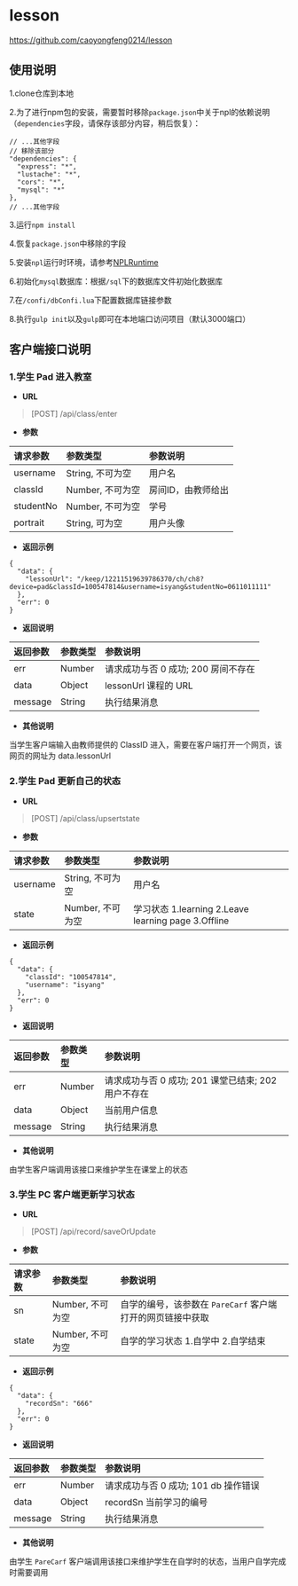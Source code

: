 # lesson

https://github.com/caoyongfeng0214/lesson


## 使用说明

1.clone仓库到本地

2.为了进行npm包的安装，需要暂时移除`package.json`中关于npl的依赖说明（`dependencies`字段，请保存该部分内容，稍后恢复）：

```
// ...其他字段
// 移除该部分
"dependencies": {
  "express": "*",
  "lustache": "*",
  "cors": "*",
  "mysql": "*"
},
// ...其他字段
```

3.运行`npm install`

4.恢复`package.json`中移除的字段

5.安装`npl`运行时环境，请参考[NPLRuntime](https://github.com/LiXizhi/NPLRuntime)

6.初始化`mysql`数据库：根据`/sql`下的数据库文件初始化数据库

7.在`/confi/dbConfi.lua`下配置数据库链接参数

8.执行`gulp init`以及`gulp`即可在本地端口访问项目（默认3000端口）

## 客户端接口说明

### 1.学生 Pad 进入教室

- **URL**

> [POST] /api/class/enter

- **参数**

| 请求参数 | 参数类型 | 参数说明 |
| :-------- | :--------| :------ |
| username  | String, 不可为空   | 用户名 |
| classId   | Number, 不可为空   | 房间ID，由教师给出 |
| studentNo | Number, 不可为空   | 学号 |
| portrait | String, 可为空   | 用户头像 |

- **返回示例**

```
{
  "data": {
    "lessonUrl": "/keep/12211519639786370/ch/ch8?device=pad&classId=100547814&username=isyang&studentNo=0611011111"
  },
  "err": 0
}
```

- **返回说明**

| 返回参数 | 参数类型 | 参数说明 |
| :-------- | :--------| :------ |
| err| Number | 请求成功与否 0 成功; 200 房间不存在 |
| data| Object| lessonUrl 课程的 URL |
| message| String| 执行结果消息 |

- **其他说明**

当学生客户端输入由教师提供的 ClassID 进入，需要在客户端打开一个网页，该网页的网址为 data.lessonUrl

### 2.学生 Pad 更新自己的状态

- **URL**

> [POST] /api/class/upsertstate

- **参数**

| 请求参数 | 参数类型 | 参数说明 |
| :-------- | :--------| :------ |
| username  | String, 不可为空   | 用户名 |
| state   | Number, 不可为空   | 学习状态 1.learning 2.Leave learning page 3.Offline |

- **返回示例**

```
{
  "data": {
    "classId": "100547814",
    "username": "isyang"
  },
  "err": 0
}
```

- **返回说明**

| 返回参数 | 参数类型 | 参数说明 |
| :-------- | :--------| :------ |
| err| Number | 请求成功与否 0 成功; 201 课堂已结束; 202 用户不存在|
| data| Object| 当前用户信息 |
| message| String| 执行结果消息 |

- **其他说明**

由学生客户端调用该接口来维护学生在课堂上的状态


### 3.学生 PC 客户端更新学习状态

- **URL**

> [POST] /api/record/saveOrUpdate

- **参数**

| 请求参数 | 参数类型 | 参数说明 |
| :-------- | :--------| :------ |
| sn  | Number, 不可为空   | 自学的编号，该参数在 `PareCarf` 客户端打开的网页链接中获取 |
| state   | Number, 不可为空   | 自学的学习状态 1.自学中 2.自学结束 |

- **返回示例**

```
{
  "data": {
    "recordSn": "666"
  },
  "err": 0
}
```

- **返回说明**

| 返回参数 | 参数类型 | 参数说明 |
| :-------- | :--------| :------ |
| err| Number | 请求成功与否 0 成功; 101 db 操作错误|
| data| Object| recordSn 当前学习的编号 |
| message| String| 执行结果消息 |

- **其他说明**

由学生 `PareCarf` 客户端调用该接口来维护学生在自学时的状态，当用户自学完成时需要调用
